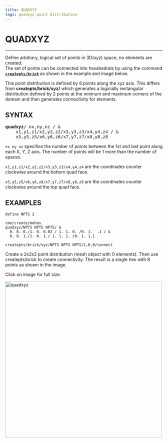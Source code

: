 ```yaml
---
title: QUADXYZ
tags: quadxyz point distribution
---
```



# QUADXYZ

-----------------------



Define arbitrary, logical set of points in 3D(xyz) space, no elements are created. <br>
The set of points can be connected into hexahedrals by using the command [**`createpts/brick`**](createpts/CRTPTBRICK.md) as shown in the example and image below.


This point distribution is defined by 8 points along the xyz axis. This differs from **createpts/brick/xyz/** which generates a logicially rectangular distribution defined by 2 points at the mininum and maximum corners of the domain and then generates connectivity for elements.




## SYNTAX

<pre>
<b>quadxyz</b>/ nx,ny,nz / &
    x1,y1,z1/x2,y2,z2/x3,y3,z3/x4,y4,z4 / &
    x5,y5,z5/x6,y6,z6/x7,y7,z7/x8,y8,z8 
</pre>


`nx ny nz` specifies the number of points between the 1st and last point along each X, Y, Z axis. The number of points will be 1 more than the number of spaces. 


`x1,y1,z1/x2,y2,z2/x3,y3,z3/x4,y4,z4` are the coordinates counter clockwise around the bottom quad face. 


`x5,y5,z5/x6,y6,z6/x7,y7,z7/x8,y8,z8` are the coordinates counter clockwise around the top quad face. 




## EXAMPLES

```
define NPTS 2

cmo/create/mohex
quadxyz/NPTS NPTS NPTS/ &
  0. 0. 0./1. 0. 0.02 / 1. 1. 0. /0. 1.  .1 / & 
  0. 0. 1./1. 0. 1./ 1. 1. 1. /0. 1. 1.1 

createpts/brick/xyz/NPTS NPTS NPTS/1,0,0/connect
```
Create a 2x2x2 point distribution (mesh object with 0 elements). Then use createpts/brick to create connectivity. The result is a single hex with 8 points as shown in the image.

Click on image for full size.

<a href="https://lanl.github.io/LaGriT/pages/docs/demos/output/quadxyz_hex.png"> <img width="500" src="https://lanl.github.io/LaGriT/pages/docs/demos/output/quadxyz_hex.png" alt="quadxyz"> </a>


